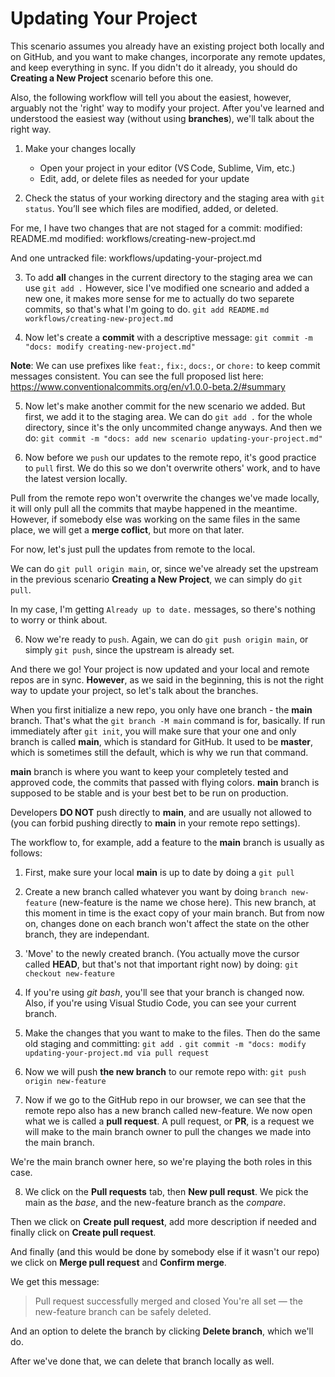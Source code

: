 # Updating Your Project

This scenario assumes you already have an existing project both locally and on GitHub, and you want to make changes, incorporate any remote updates, and keep everything in sync. If you didn't do it already, you should do **Creating a New Project** scenario before this one.

Also, the following workflow will tell you about the easiest, however, arguably not the 'right' way to modify your project. After you've learned and understood the easiest way (without using **branches**), we'll talk about the right way.

1. Make your changes locally

   * Open your project in your editor (VS Code, Sublime, Vim, etc.)
   * Edit, add, or delete files as needed for your update

2. Check the status of your working directory and the staging area with `git status`.  You’ll see which files are modified, added, or deleted.

For me, I have two changes that are not staged for a commit: 
    modified:   README.md
    modified:   workflows/creating-new-project.md

And one untracked file:
    workflows/updating-your-project.md

3. To add **all** changes in the current directory to the staging area we can use `git add .` However, sice I've modified one scneario and added a new one, it makes more sense for me to actually do two separete commits, so that's what I'm going to do.
`git add README.md workflows/creating-new-project.md`

4. Now let's create a **commit** with a descriptive message:
`git commit -m "docs: modify creating-new-project.md"`

**Note**: We can use prefixes like `feat:`, `fix:`, `docs:`, or `chore:` to keep commit messages consistent. You can see the full proposed list here: https://www.conventionalcommits.org/en/v1.0.0-beta.2/#summary

5. Now let's make another commit for the new scenario we added. But first, we add it to the staging area. We can do `git add .` for the whole directory, since it's the only uncommited change anyways. And then we do:
`git commit -m "docs: add new scenario updating-your-project.md"`

5. Now before we `push` our updates to the remote repo, it's good practice to `pull` first. We do this so we don't overwrite others' work, and to have the latest version locally.

Pull from the remote repo won't overwrite the changes we've made locally, it will only pull all the commits that maybe happened in the meantime. However, if somebody else was working on the same files in the same place, we will get a **merge coflict**, but more on that later.

For now, let's just pull the updates from remote to the local. 

We can do `git pull origin main`, or, since we've already set the upstream in the previous scenario **Creating a New Project**, we can simply do `git pull`.

In my case, I'm getting `Already up to date.` messages, so there's nothing to worry or think about.

6. Now we're ready to `push`. Again, we can do `git push origin main`, or simply `git push`, since the upstream is already set.

And there we go! Your project is now updated and your local and remote repos are in sync. **However**, as we said in the beginning, this is not the right way to update your project, so let's talk about the branches.

When you first initialize a new repo, you only have one branch - the **main** branch. That's what the `git branch -M main` command is for, basically. If run immediately after `git init`, you will make sure that your one and only branch is called **main**, which is standard for GitHub. It used to be **master**, which is sometimes still the default, which is why we run that command.

**main** branch is where you want to keep your completely tested and approved code, the commits that passed with flying colors. **main** branch is supposed to be stable and is your best bet to be run on production.

Developers **DO NOT** push directly to **main**, and are usually not allowed to (you can forbid pushing directly to **main** in your remote repo settings).

The workflow to, for example, add a feature to the **main** branch is usually as follows:

1. First, make sure your local **main** is up to date by doing a `git pull`

2. Create a new branch called whatever you want by doing `branch new-feature` (new-feature is the name we chose here). This new branch, at this moment in time is the exact copy of your main branch. But from now on, changes done on each branch won't affect the state on the other branch, they are independant. 

3. 'Move' to the newly created branch. (You actually move the cursor called **HEAD**, but that's not that important right now) by doing:
`git checkout new‑feature`

4. If you're using *git bash*, you'll see that your branch is changed now. Also, if you're using Visual Studio Code, you can see your current branch.

5. Make the changes that you want to make to the files. Then do the same old staging and committing: 
`git add .`
`git commit -m "docs: modify updating-your-project.md via pull request`

6. Now we will push **the new branch** to our remote repo with: 
`git push origin new-feature`

7. Now if we go to the GitHub repo in our browser, we can see that the remote repo also has a new branch called new-feature. We now open what we is called a **pull request**. A pull request, or **PR**, is a request we will make to the main branch owner to pull the changes we made into the main branch. 

We're the main branch owner here, so we're playing the both roles in this case.

8. We click on the **Pull requests** tab, then **New pull requst**. We pick the main as the *base*, and the new-feature branch as the *compare*. 

Then we click on **Create pull request**, add more description if needed and finally click on **Create pull request**.

And finally (and this would be done by somebody else if it wasn't our repo) we click on **Merge pull request** and **Confirm merge**.

We get this message: 
> Pull request successfully merged and closed
> You're all set — the new-feature branch can be safely deleted.

And an option to delete the branch by clicking **Delete branch**, which we'll do.

After we've done that, we can delete that branch locally as well.

